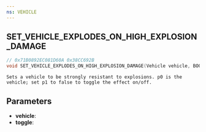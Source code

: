 ```yaml
---
ns: VEHICLE
---
```

## SET_VEHICLE_EXPLODES_ON_HIGH_EXPLOSION_DAMAGE

```c
// 0x71B0892EC081D60A 0x38CC692B
void SET_VEHICLE_EXPLODES_ON_HIGH_EXPLOSION_DAMAGE(Vehicle vehicle, BOOL toggle);
```

```
Sets a vehicle to be strongly resistant to explosions. p0 is the vehicle; set p1 to false to toggle the effect on/off.  
```

## Parameters
* **vehicle**: 
* **toggle**: 

